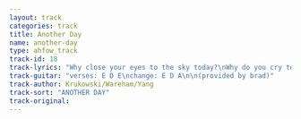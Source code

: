 ```yaml
---
layout: track
categories: track
title: Another Day
name: another-day
type: ahfow_track
track-id: 18
track-lyrics: "Why close your eyes to the sky today?\nWhy do you cry today just because the sky is grey?\n\nCause it's ok if every day is not the same day\nIt's just another way that every day is not the same\n\nHow can you see the sky when you close your eyes?\nHow can you run away just because the sky is grey?\n\nCause it's ok if every day is not the same way\nIt's just another way that every day is not the same"
track-guitar: "verses: E D E\nchange: E D A\n\n(provided by brad)"
track-author: Krukowski/Wareham/Yang
track-sort: "ANOTHER DAY"
track-original: 
---
```

